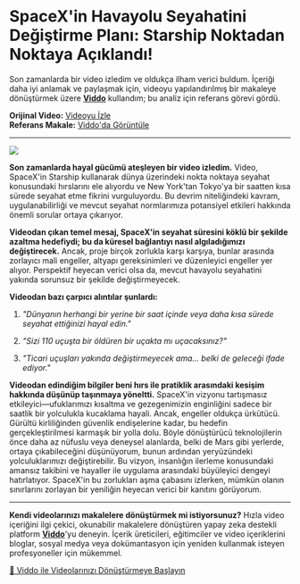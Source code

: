 # SpaceX'in Havayolu Seyahatini Değiştirme Planı: Starship Noktadan Noktaya Açıklandı!

Son zamanlarda bir video izledim ve oldukça ilham verici buldum. İçeriği daha iyi anlamak ve paylaşmak için, videoyu yapılandırılmış bir makaleye dönüştürmek üzere **[Viddo](https://viddo.pro/)** kullandım; bu analiz için referans görevi gördü.

**Orijinal Video:** [Videoyu İzle](https://www.youtube.com/watch?v=WAOvaeeD9-Q)  
**Referans Makale:** [Viddo'da Görüntüle](https://viddo.pro/zh/video-result/8ea4c77b-8bac-4647-aa80-57ae1722c872)

---

![](https://img.youtube.com/vi/WAOvaeeD9-Q/0.jpg)

**Son zamanlarda hayal gücümü ateşleyen bir video izledim.** Video, SpaceX'in Starship kullanarak dünya üzerindeki nokta noktaya seyahat konusundaki hırslarını ele alıyordu ve New York'tan Tokyo'ya bir saatten kısa sürede seyahat etme fikrini vurguluyordu. Bu devrim niteliğindeki kavram, uygulanabilirliği ve mevcut seyahat normlarımıza potansiyel etkileri hakkında önemli sorular ortaya çıkarıyor.

**Videodan çıkan temel mesaj, SpaceX'in seyahat süresini köklü bir şekilde azaltma hedefiydi; bu da küresel bağlantıyı nasıl algıladığımızı değiştirecek.** Ancak, proje birçok zorlukla karşı karşıya, bunlar arasında zorlayıcı mali engeller, altyapı gereksinimleri ve düzenleyici engeller yer alıyor. Perspektif heyecan verici olsa da, mevcut havayolu seyahatini yakında sorunsuz bir şekilde değiştirmeyecek.

**Videodan bazı çarpıcı alıntılar şunlardı:**

1. *"Dünyanın herhangi bir yerine bir saat içinde veya daha kısa sürede seyahat ettiğinizi hayal edin."*

2. *"Sizi 110 uçuşta bir öldüren bir uçakta mı uçacaksınız?"*

3. *"Ticari uçuşları yakında değiştirmeyecek ama... belki de geleceği ifade ediyor."*

**Videodan edindiğim bilgiler beni hırs ile pratiklik arasındaki kesişim hakkında düşünüp taşınmaya yöneltti.** SpaceX'in vizyonu tartışmasız etkileyici—ufuklarımızı kısaltma ve gezegenimizin enginliğini sadece bir saatlik bir yolculukla kucaklama hayali. Ancak, engeller oldukça ürkütücü. Gürültü kirliliğinden güvenlik endişelerine kadar, bu hedefin gerçekleştirilmesi karmaşık bir yolla dolu. Böyle dönüştürücü teknolojilerin önce daha az nüfuslu veya deneysel alanlarda, belki de Mars gibi yerlerde, ortaya çıkabileceğini düşünüyorum, bunun ardından yeryüzündeki yolculuklarımızı değiştirebilir. Bu vizyon, insanlığın ilerleme konusundaki amansız takibini ve hayaller ile uygulama arasındaki büyüleyici dengeyi hatırlatıyor. SpaceX'in bu zorlukları aşma çabasını izlerken, mümkün olanın sınırlarını zorlayan bir yeniliğin heyecan verici bir kanıtını görüyorum.

---

**Kendi videolarınızı makalelere dönüştürmek mi istiyorsunuz?** Hızla video içeriğini ilgi çekici, okunabilir makalelere dönüştüren yapay zeka destekli platform **[Viddo](https://viddo.pro/)**'yu deneyin. İçerik üreticileri, eğitimciler ve video içeriklerini bloglar, sosyal medya veya dokümantasyon için yeniden kullanmak isteyen profesyoneller için mükemmel.

[🚀 Viddo ile Videolarınızı Dönüştürmeye Başlayın](https://viddo.pro/)